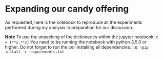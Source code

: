 # Expanding our candy offering


As requested, here is the notebook to reproduce all the experiments performed during my analysis in preparation for our discussion.

**Note**
To use the unpacking of the dictionaries within the jupyter notebook; 
`x = {**y,**z}`
You need to be running the notebook with python 3.5.0 or higher.
Do not forget to run the cell installing all dependencies. I.e;
`!pip install -r requirements.txt`
 
